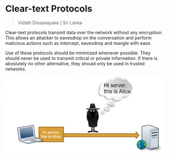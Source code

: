 # Clear-text Protocols

> Vidath Dissanayake | Sri Lanka

Clear-text protocols transmit data over the network without any encryption. This allows an attacker to eavesdrop on the conversation and perform malicious actions such as intercept, eavesdrop and mangle with ease.

Use of these protocols should be minimized whenever possible. They should never be used to transmit critical or private information. If there is aboslutely no other alternative, they should only be used in trusted networks.

![clear-text protocol](assets/images/clear-text%20protocol.png)